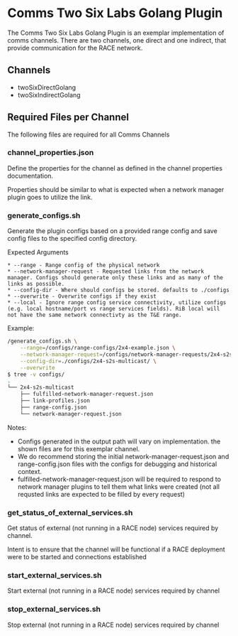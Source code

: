 # Comms Two Six Labs Golang Plugin

The Comms Two Six Labs Golang Plugin is an exemplar implementation of comms channels. There are two channels, one direct and one indirect, that provide communication for the RACE network.

## Channels

* twoSixDirectGolang
* twoSixIndirectGolang

## Required Files per Channel

The following files are required for all Comms Channels

### channel_properties.json

Define the properties for the channel as defined in the channel properties documentation.

Properties should be similar to what is expected when a network manager plugin goes to utilize the link.

### generate_configs.sh

Generate the plugin configs based on a provided range config and save config files to the specified config directory.

Expected Arguments

    * --range - Range config of the physical network
    * --network-manager-request - Requested links from the network manager. Configs should generate only these links and as many of the links as possible.
    * --config-dir - Where should configs be stored. defaults to ./configs
    * --overwrite - Overwrite configs if they exist
    * --local - Ignore range config service connectivity, utilize configs (e.g. local hostname/port vs range services fields). RiB local will not have the same network connectivty as the T&E range.

Example:
```bash
/generate_configs.sh \
	--range=/configs/range-configs/2x4-example.json \
	--network-manager-request=/configs/network-manager-requests/2x4-s2s-multicast.json \
	--config-dir=./configs/2x4-s2s-multicast/ \
	--overwrite 
$ tree -v configs/
.
└── 2x4-s2s-multicast
    ├── fulfilled-network-manager-request.json
    ├── link-profiles.json
    ├── range-config.json
    └── network-manager-request.json
```

Notes: 

* Configs generated in the output path will vary on implementation. the shown files are for this exemplar channel. 
* We do recommend storing the initial network-manager-request.json and range-config.json files with the configs for debugging and historical context. 
* fulfilled-network-manager-request.json will be required to respond to network manager plugins to tell them what links were created (not all requsted links are expected to be filled by every request)

### get_status_of_external_services.sh

Get status of external (not running in a RACE node) services required by channel.

Intent is to ensure that the channel will be functional if a RACE deployment were to be started and connections established

### start_external_services.sh

Start external (not running in a RACE node) services required by channel 

### stop_external_services.sh

Stop external (not running in a RACE node) services required by channel
